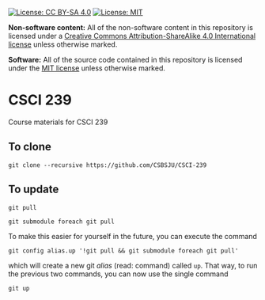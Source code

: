 [![License: CC BY-SA 4.0](https://img.shields.io/badge/License-CC%20BY--SA%204.0-blue.svg)](http://creativecommons.org/licenses/by-sa/4.0/) [![License: MIT](https://img.shields.io/badge/License-MIT-blue.svg)](https://opensource.org/licenses/MIT)

**Non-software content:** All of the non-software content in this repository is licensed under a [Creative Commons Attribution-ShareAlike 4.0 International license](https://creativecommons.org/licenses/by-sa/4.0/) unless otherwise marked.

**Software:** All of the source code contained in this repository is licensed under the [MIT license](https://opensource.org/licenses/MIT) unless otherwise marked.

# CSCI 239
Course materials for CSCI 239

## To clone
```
git clone --recursive https://github.com/CSBSJU/CSCI-239
```

## To update
```
git pull
```

```
git submodule foreach git pull
```

To make this easier for yourself in the future, you can execute the command

```
git config alias.up '!git pull && git submodule foreach git pull'
```

which will create a new git _alias_ (read: command) called `up`. That way, to
run the previous two commands, you can now use the single command

```
git up
```
